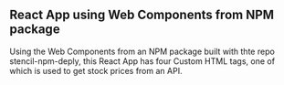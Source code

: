 

## React App using Web Components from NPM package

Using the Web Components from an NPM package built with thte repo stencil-npm-deply, this React App has four Custom HTML tags, one of which is used to get stock prices from an API.
